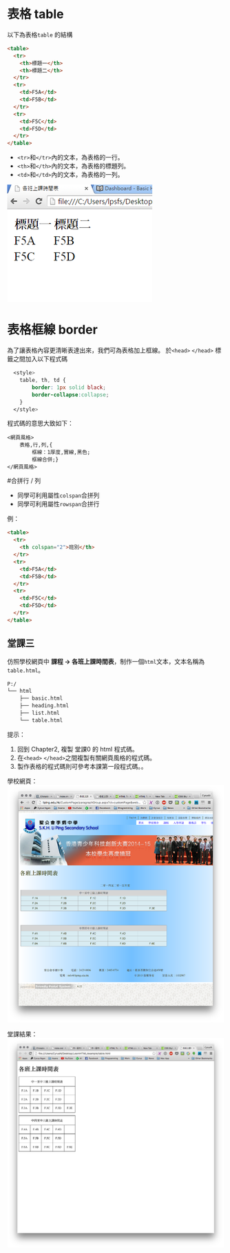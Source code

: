 # 表格 table
以下為表格`table` 的結構

```html
<table>
  <tr>
    <th>標題一</th>
    <th>標題二</th>
  </tr>
  <tr>
    <td>F5A</td>
    <td>F5B</td>
  </tr>
  <tr>
    <td>F5C</td>
    <td>F5D</td>
  </tr>
</table>
```

- `<tr>`和`</tr>`內的文本，為表格的一行。
- `<th>`和`</th>`內的文本，為表格的標題列。
- `<td>`和`</td>`內的文本，為表格的一列。


![](./image/table03.png)

# 表格框線 border
為了讓表格內容更清晰表達出來，我們可為表格加上框線。
於`<head>` `</head>` 標籤之間加入以下程式碼


```css
  <style>
    table, th, td {
        border: 1px solid black;
        border-collapse:collapse;
    }
  </style>
```
程式碼的意思大致如下：

```
<網頁風格>
    表格,行,列,{
        框線：1厚度,實線,黑色;
        框線合併;}
</網頁風格>
```

#合拼行 / 列
- 同學可利用屬性`colspan`合拼列
- 同學可利用屬性`rowspan`合拼行

例：

```html
<table>
  <tr>
    <th colspan="2">班別</th>
  </tr>
  <tr>
    <td>F5A</td>
    <td>F5B</td>
  </tr>
  <tr>
    <td>F5C</td>
    <td>F5D</td>
  </tr>
</table>
```

## 堂課三  

仿照學校網頁中 **課程 -> 各班上課時間表**，制作一個`html`文本，文本名稱為`table.html`。

``` txt
P:/
└── html
    ├── basic.html
    ├── heading.html
    ├── list.html
    └── table.html
```
提示：
1. 回到 Chapter2, 複製 堂課0 的 html 程式碼。
2. 在`<head>` `</head>`之間複製有關網頁風格的程式碼。
3. 製作表格的程式碼則可參考本課第一段程式碼。。


學校網頁：
![table01](./image/table01.png)

堂課結果：
![table02](./image/table02.png)
